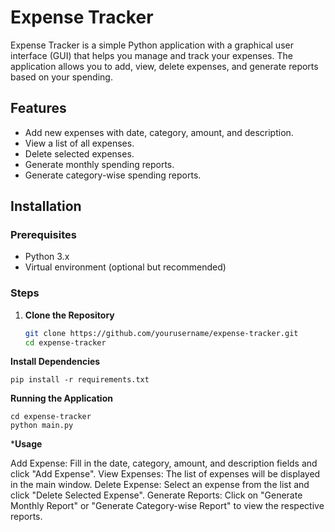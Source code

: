 # Expense Tracker

Expense Tracker is a simple Python application with a graphical user interface (GUI) that helps you manage and track your expenses. The application allows you to add, view, delete expenses, and generate reports based on your spending.

## Features

- Add new expenses with date, category, amount, and description.
- View a list of all expenses.
- Delete selected expenses.
- Generate monthly spending reports.
- Generate category-wise spending reports.

## Installation

### Prerequisites

- Python 3.x
- Virtual environment (optional but recommended)

### Steps

1. **Clone the Repository**

   ```sh
   git clone https://github.com/yourusername/expense-tracker.git
   cd expense-tracker

**Install Dependencies**

    pip install -r requirements.txt

**Running the Application**

    cd expense-tracker
    python main.py

***Usage**

Add Expense: Fill in the date, category, amount, and description fields and click "Add Expense".
View Expenses: The list of expenses will be displayed in the main window.
Delete Expense: Select an expense from the list and click "Delete Selected Expense".
Generate Reports: Click on "Generate Monthly Report" or "Generate Category-wise Report" to view the respective reports.